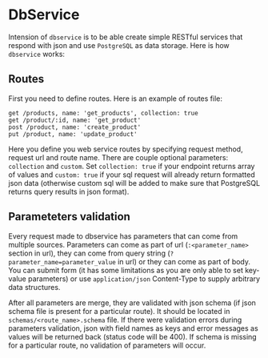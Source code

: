 DbService
=========

Intension of `dbservice` is to be able create simple RESTful services that respond with json and use `PostgreSQL` as data storage. Here is how `dbservice` works:

Routes
------

First you need to define routes. Here is an example of routes file:

```
get /products, name: 'get_products', collection: true
get /product/:id, name: 'get_product'
post /product, name: 'create_product'
put /product, name: 'update_product'
```

Here you define you web service routes by specifying request method, request url and route name. There are couple optional parameters: `collection` and `custom`. Set `collection: true` if your endpoint returns array of values and `custom: true` if your sql request will already return formatted json data (otherwise custom sql will be added to make sure that PostgreSQL returns query results in json format).

Parameteters validation
-----------------------

Every request made to dbservice has parameters that can come from multiple sources. Parameters can come as part of url (`:<parameter_name>` section in url), they can come from query string (`?parameter_name=parameter_value` in url) or they can come as part of body. You can submit form (it has some limitations as you are only able to set key- value parameters) or use `application/json` Content-Type to supply arbitrary data structures.

After all parameters are merge, they are validated with json schema (if json schema file is present for a particular route). It should be located in `schemas/<route_name>.schema` file. If there were validation errors during parameters validation, json with field names as keys and error messages as values will be returned back (status code will be 400). If schema is missing for a particular route, no validation of parameters will occur.

